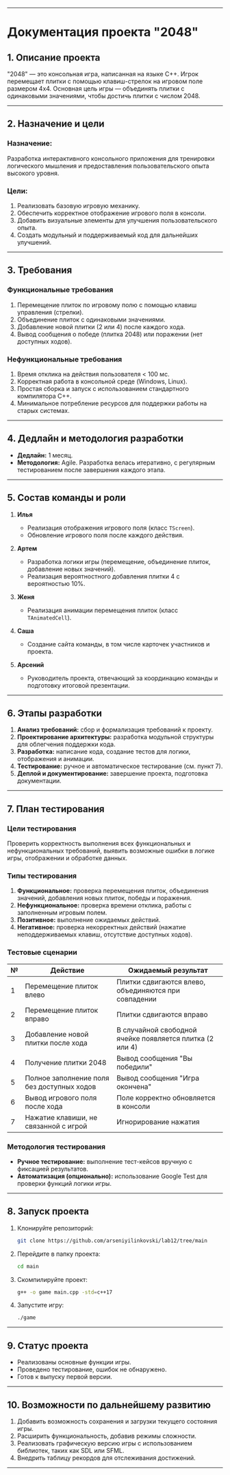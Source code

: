 
---

# **Документация проекта "2048"**

## **1. Описание проекта**
"2048" — это консольная игра, написанная на языке C++. Игрок перемещает плитки с помощью клавиш-стрелок на игровом поле размером 4x4. Основная цель игры — объединять плитки с одинаковыми значениями, чтобы достичь плитки с числом 2048.  

---

## **2. Назначение и цели**
### **Назначение:**
Разработка интерактивного консольного приложения для тренировки логического мышления и предоставления пользовательского опыта высокого уровня.  

### **Цели:**  
1. Реализовать базовую игровую механику.  
2. Обеспечить корректное отображение игрового поля в консоли.  
3. Добавить визуальные элементы для улучшения пользовательского опыта.  
4. Создать модульный и поддерживаемый код для дальнейших улучшений.  

---

## **3. Требования**

### **Функциональные требования**
1. Перемещение плиток по игровому полю с помощью клавиш управления (стрелки).  
2. Объединение плиток с одинаковыми значениями.  
3. Добавление новой плитки (2 или 4) после каждого хода.  
4. Вывод сообщения о победе (плитка 2048) или поражении (нет доступных ходов).  

### **Нефункциональные требования**
1. Время отклика на действия пользователя < 100 мс.  
2. Корректная работа в консольной среде (Windows, Linux).  
3. Простая сборка и запуск с использованием стандартного компилятора C++.  
4. Минимальное потребление ресурсов для поддержки работы на старых системах.  

---

## **4. Дедлайн и методология разработки**
- **Дедлайн:** 1 месяц.  
- **Методология:** Agile. Разработка велась итеративно, с регулярным тестированием после завершения каждого этапа.  

---

## **5. Состав команды и роли**
1. **Илья**  
   - Реализация отображения игрового поля (класс `TScreen`).  
   - Обновление игрового поля после каждого действия.  

2. **Артем**  
   - Разработка логики игры (перемещение, объединение плиток, добавление новых значений).  
   - Реализация вероятностного добавления плитки 4 с вероятностью 10%.  

3. **Женя**  
   - Реализация анимации перемещения плиток (класс `TAnimatedCell`).  

4. **Саша**  
   - Создание сайта команды, в том числе карточек участников и проекта.  

5. **Арсений**  
   - Руководитель проекта, отвечающий за координацию команды и подготовку итоговой презентации.  

---

## **6. Этапы разработки**
1. **Анализ требований:** сбор и формализация требований к проекту.  
2. **Проектирование архитектуры:** разработка модульной структуры для облегчения поддержки кода.  
3. **Разработка:** написание кода, создание тестов для логики, отображения и анимации.  
4. **Тестирование:** ручное и автоматическое тестирование (см. пункт 7).  
5. **Деплой и документирование:** завершение проекта, подготовка документации.  

---

## **7. План тестирования**

### **Цели тестирования**
Проверить корректность выполнения всех функциональных и нефункциональных требований, выявить возможные ошибки в логике игры, отображении и обработке данных.  

### **Типы тестирования**
1. **Функциональное:** проверка перемещения плиток, объединения значений, добавления новых плиток, победы и поражения.  
2. **Нефункциональное:** проверка времени отклика, работы с заполненным игровым полем.  
3. **Позитивное:** выполнение ожидаемых действий.  
4. **Негативное:** проверка некорректных действий (нажатие неподдерживаемых клавиш, отсутствие доступных ходов).  

### **Тестовые сценарии**
| №  | Действие                              | Ожидаемый результат                          |
|----|---------------------------------------|----------------------------------------------|
| 1  | Перемещение плиток влево              | Плитки сдвигаются влево, объединяются при совпадении |
| 2  | Перемещение плиток вправо             | Плитки сдвигаются вправо                     |
| 3  | Добавление новой плитки после хода    | В случайной свободной ячейке появляется плитка (2 или 4) |
| 4  | Получение плитки 2048                 | Вывод сообщения "Вы победили"               |
| 5  | Полное заполнение поля без доступных ходов | Вывод сообщения "Игра окончена"            |
| 6  | Вывод игрового поля после хода        | Поле корректно обновляется в консоли         |
| 7  | Нажатие клавиши, не связанной с игрой | Игнорирование нажатия                       |

### **Методология тестирования**
- **Ручное тестирование:** выполнение тест-кейсов вручную с фиксацией результатов.  
- **Автоматизация (опционально):** использование Google Test для проверки функций логики игры.  

---

## **8. Запуск проекта**
1. Клонируйте репозиторий:  
   ```bash
   git clone https://github.com/arseniyilinkovski/lab12/tree/main
   ```
2. Перейдите в папку проекта:  
   ```bash
   cd main
   ```
3. Скомпилируйте проект:  
   ```bash
   g++ -o game main.cpp -std=c++17
   ```
4. Запустите игру:  
   ```bash
   ./game
   ```

---

## **9. Статус проекта**
- Реализованы основные функции игры.  
- Проведено тестирование, ошибок не обнаружено.  
- Готов к выпуску первой версии.  

---

## **10. Возможности по дальнейшему развитию**
1. Добавить возможность сохранения и загрузки текущего состояния игры.  
2. Расширить функциональность, добавив режимы сложности.  
3. Реализовать графическую версию игры с использованием библиотек, таких как SDL или SFML.  
4. Внедрить таблицу рекордов для отслеживания достижений.  

---
